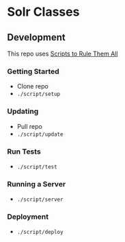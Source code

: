 # Solr Classes

## Development

This repo uses [Scripts to Rule Them All](http://githubengineering.com/scripts-to-rule-them-all/)

### Getting Started
- Clone repo
- `./script/setup`

### Updating
- Pull repo
- `./script/update`

### Run Tests
- `./script/test`

### Running a Server
- `./script/server`

### Deployment
- `./script/deploy`
